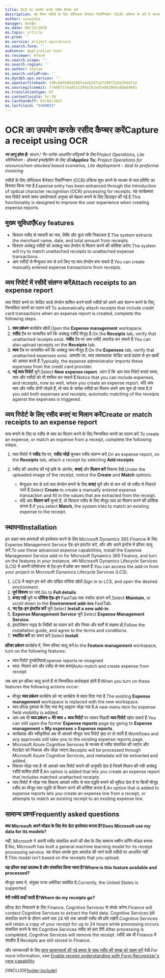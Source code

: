 ```yaml
---
title: OCR का उपयोग करके रसीद कैप्चर करें
description: यह विषय रसीदों के लिए ऑप्टिकल कैरेक्टर रिकॉग्निशन (OCR) प्रक्रिया के बारे में जानकारी देता है.
author: suvaidya
manager: AnnBe
ms.date: 09/23/2020
ms.topic: article
ms.prod: ''
ms.service: project-operations
ms.search.form: ''
audience: Application User
ms.reviewer: kfend
ms.search.scope: ''
ms.search.region: ''
ms.author: shylaw
ms.search.validFrom: ''
ms.dyn365.ops.version: ''
ms.openlocfilehash: fd0cb0fb094260fa3e82d7a2f200f328a39dd7a1
ms.sourcegitcommit: f78087174a8512199a1bcbd7e8610bbc80e64801
ms.translationtype: HT
ms.contentlocale: hi-IN
ms.lasthandoff: 03/04/2021
ms.locfileid: "5499853"
---
```

# <a name="capture-a-receipt-using-ocr"></a><span data-ttu-id="0f0b3-103">OCR का उपयोग करके रसीद कैप्चर करें</span><span class="sxs-lookup"><span data-stu-id="0f0b3-103">Capture a receipt using OCR</span></span>

<span data-ttu-id="0f0b3-104">_**पर लागू होता है:** साधन / गैर-स्टॉक आधारित परिदृश्यों के लिए Project Operations, Lite परिनियोजन - प्रोफार्मा इनवॉइसिंग के लिए डील_</span><span class="sxs-lookup"><span data-stu-id="0f0b3-104">_**Applies To:** Project Operations for resource/non-stocked based scenarios, Lite deployment - deal to proforma invoicing_</span></span>

<span data-ttu-id="0f0b3-105">रसीदों के लिए ऑप्टिकल कैरेक्टर रिकॉग्निशन (OCR) प्रक्रिया शुरू करने के माध्यम से व्यय प्रविष्टि का विस्तार किया गया है.</span><span class="sxs-lookup"><span data-stu-id="0f0b3-105">Expense entry has been enhanced through the introduction of optical character recognition (OCR) processing for receipts.</span></span> <span data-ttu-id="0f0b3-106">यह कार्यक्षमता व्यय रिपोर्ट बनाते समय उपयोगकर्ता अनुभव को बेहतर बनाने के लिए डिज़ाइन की गई है.</span><span class="sxs-lookup"><span data-stu-id="0f0b3-106">This functionality is designed to improve the user experience when creating expense reports.</span></span>

## <a name="key-features"></a><span data-ttu-id="0f0b3-107">मुख्य सुविधाएँ</span><span class="sxs-lookup"><span data-stu-id="0f0b3-107">Key features</span></span>

- <span data-ttu-id="0f0b3-108">सिस्टम रसीद से व्यापारी का नाम, तिथि और कुल राशि निकालता है.</span><span class="sxs-lookup"><span data-stu-id="0f0b3-108">The system extracts the merchant name, date, and total amount from receipts.</span></span>
- <span data-ttu-id="0f0b3-109">सिस्टम असंबद्ध रसीदों को असंबद्ध व्यय लेनदेन से मिलान करने की कोशिश करेगा.</span><span class="sxs-lookup"><span data-stu-id="0f0b3-109">The system will try to match unattached receipts to unattached expense transactions.</span></span>
- <span data-ttu-id="0f0b3-110">आप रसीदों से मैन्युअल रूप से दर्ज किए गए व्यय लेनदेन बना सकते हैं.</span><span class="sxs-lookup"><span data-stu-id="0f0b3-110">You can create manually entered expense transactions from receipts.</span></span>

## <a name="attach-receipts-to-an-expense-report"></a><span data-ttu-id="0f0b3-111">व्यय रिपोर्ट में रसीदें संलग्न करें</span><span class="sxs-lookup"><span data-stu-id="0f0b3-111">Attach receipts to an expense report</span></span>

<span data-ttu-id="0f0b3-112">व्यय रिपोर्ट बनने पर क्रेडिट कार्ड लेनदेन शामिल करने वाली रसीदों को अपने आप संलग्न करने के लिए, निम्नांकित चरणों का पालन करें.</span><span class="sxs-lookup"><span data-stu-id="0f0b3-112">To automatically attach receipts that include credit card transactions when an expense report is created, complete the following steps.</span></span>

  1. <span data-ttu-id="0f0b3-113">**व्यय प्रबंधन** कार्यक्षेत्र खोलें.</span><span class="sxs-lookup"><span data-stu-id="0f0b3-113">Open the **Expense management** workspace.</span></span>
  2. <span data-ttu-id="0f0b3-114">**रसीद** टैब पर सत्यापित करें कि असंबद्ध रसीदें मौजूद हैं.</span><span class="sxs-lookup"><span data-stu-id="0f0b3-114">On the **Receipts** tab, verify that unattached receipts exist.</span></span> <span data-ttu-id="0f0b3-115">**रसीद** टैब पर आप रसीदें अपलोड कर सकते हैं.</span><span class="sxs-lookup"><span data-stu-id="0f0b3-115">You can also upload receipts on the **Receipts** tab.</span></span>
  3. <span data-ttu-id="0f0b3-116">**व्यय** टैब पर सत्यापित करें कि असंबद्ध व्यय मौजूद हैं.</span><span class="sxs-lookup"><span data-stu-id="0f0b3-116">On the **Expenses** tab, verify that unattached expenses exist.</span></span> <span data-ttu-id="0f0b3-117">आमतौर पर, व्यय व्यवस्थापक क्रेडिट कार्ड प्रदाता से इन खर्चों को आयात करते हैं.</span><span class="sxs-lookup"><span data-stu-id="0f0b3-117">Typically, the expense administrator imports these expenses from the credit card provider.</span></span>
  4. <span data-ttu-id="0f0b3-118">**नई व्यय रिपोर्ट** चुनें.</span><span class="sxs-lookup"><span data-stu-id="0f0b3-118">Select **New expense report**.</span></span> <span data-ttu-id="0f0b3-119">ध्यान दें कि आप व्यय रिपोर्ट बनाते समय, व्यय और रसीदों को भी शामिल कर सकते हैं.</span><span class="sxs-lookup"><span data-stu-id="0f0b3-119">Notice that you can include expenses, and receipts, now as well, when you create an expense report.</span></span> <span data-ttu-id="0f0b3-120">यदि आप व्यय और रसीद दोनों जोड़ते हैं, तो व्यय के सापेक्ष रसीदों का मिलान अपने आप शुरू हो जाता है.</span><span class="sxs-lookup"><span data-stu-id="0f0b3-120">If you add both expenses and receipts, automatic matching of the receipts against the expenses is triggered.</span></span>

## <a name="create-or-match-receipts-to-an-expense-report"></a><span data-ttu-id="0f0b3-121">व्यय रिपोर्ट के लिए रसीद बनाएं या मिलान करें</span><span class="sxs-lookup"><span data-stu-id="0f0b3-121">Create or match receipts to an expense report</span></span>
<span data-ttu-id="0f0b3-122">व्यय बनाने के लिए या रसीद से व्यय का मिलान करने के लिए निम्नांकित चरणों का पालन करें.</span><span class="sxs-lookup"><span data-stu-id="0f0b3-122">To create an expense, or match an expense from a receipt, complete the following steps.</span></span>

  1. <span data-ttu-id="0f0b3-123">व्यय रिपोर्ट में **रसीद** टैब पर, **रसीद जोड़ें** चुनकर रसीद संलग्न करें.</span><span class="sxs-lookup"><span data-stu-id="0f0b3-123">On an expense report, on the **Receipts** tab, attach a receipt by selecting **Add receipts**.</span></span>
  2. <span data-ttu-id="0f0b3-124">रसीद की अपलोड की गई छवि के अंतर्गत, **बनाएं** और **मिलान करें** विकल्प देखें.</span><span class="sxs-lookup"><span data-stu-id="0f0b3-124">Under the uploaded image of the receipt, notice the **Create** and **Match** options.</span></span>

      - <span data-ttu-id="0f0b3-125">मैन्युअल रूप से दर्ज व्यय लेनदेन बनाने के लिए **बनाएं** चुनें और वो मान भरें जो रसीद से निकाले जाते हैं.</span><span class="sxs-lookup"><span data-stu-id="0f0b3-125">Select **Create** to create a manually entered expense transaction and fill in the values that are extracted from the receipt.</span></span>
      - <span data-ttu-id="0f0b3-126">यदि आप **मिलान करें** चुनते हैं, तो सिस्टम रसीद के लिए मौजूद व्यय का मिलान करने की कोशिश करता है.</span><span class="sxs-lookup"><span data-stu-id="0f0b3-126">If you select **Match**, the system tries to match an existing expense to the receipt.</span></span>

## <a name="installation"></a><span data-ttu-id="0f0b3-127">स्थापना</span><span class="sxs-lookup"><span data-stu-id="0f0b3-127">Installation</span></span>

<span data-ttu-id="0f0b3-128">इन उन्नत व्यय क्षमताओं को इस्तेमाल करने के लिए Microsoft Dynamics 365 Finance के लिए Expense Management Service ऐड-इन इंस्टॉल करें, और और अपने इंस्टेंस में फ़ीचर चालू करें.</span><span class="sxs-lookup"><span data-stu-id="0f0b3-128">To use these advanced expense capabilities, install the Expense Management Service add-in for Microsoft Dynamics 365 Finance, and turn on the features in your instance.</span></span> <span data-ttu-id="0f0b3-129">आप Microsoft Dynamics Lifecycle Services (LCS) में अपनी परियोजना से ऐड-इन में प्रवेश कर सकते हैं.</span><span class="sxs-lookup"><span data-stu-id="0f0b3-129">You can access the add-in from your project in Microsoft Dynamics Lifecycle Services (LCS).</span></span>

1. <span data-ttu-id="0f0b3-130">LCS में साइन इन करें और वांछित परिवेश खोलें.</span><span class="sxs-lookup"><span data-stu-id="0f0b3-130">Sign in to LCS, and open the desired environment.</span></span>
2. <span data-ttu-id="0f0b3-131">**पूर्ण विवरण** पर जाएं.</span><span class="sxs-lookup"><span data-stu-id="0f0b3-131">Go to **Full details**.</span></span>
3. <span data-ttu-id="0f0b3-132">**बनाए रखें** चुनें या **परिवेश ऐड-इन** FastTab तक स्क्रॉल डाउन करें.</span><span class="sxs-lookup"><span data-stu-id="0f0b3-132">Select **Maintain**, or scroll down to the **Environment add-ins** FastTab.</span></span>
4. <span data-ttu-id="0f0b3-133">**नए ऐड-इन इंस्टॉल करें** चुनें.</span><span class="sxs-lookup"><span data-stu-id="0f0b3-133">Select **Install a new add-in**.</span></span>
5. <span data-ttu-id="0f0b3-134">**Expense Management Service** चुनें.</span><span class="sxs-lookup"><span data-stu-id="0f0b3-134">Select **Expense Management Service**.</span></span>
6. <span data-ttu-id="0f0b3-135">इंस्टॉलेशन गाइड के निर्देशों का पालन करें और नियम और शर्तों से सहमत हों.</span><span class="sxs-lookup"><span data-stu-id="0f0b3-135">Follow the installation guide, and agree to the terms and conditions.</span></span>
7. <span data-ttu-id="0f0b3-136">**स्थापित करें** का चयन करें.</span><span class="sxs-lookup"><span data-stu-id="0f0b3-136">Select **Install**.</span></span>

<span data-ttu-id="0f0b3-137">**फ़ीचर प्रबंधन** कार्यक्षेत्र में, निम्न फ़ीचर चालू करें:</span><span class="sxs-lookup"><span data-stu-id="0f0b3-137">In the **Feature management** workspace, turn on the following features:</span></span>

- <span data-ttu-id="0f0b3-138">व्यय रिपोर्ट पुनर्कल्पित</span><span class="sxs-lookup"><span data-stu-id="0f0b3-138">Expense reports re-imagined</span></span>
- <span data-ttu-id="0f0b3-139">स्वत: मिलान करे और रसीद से व्यय बनाएं</span><span class="sxs-lookup"><span data-stu-id="0f0b3-139">Auto-match and create expense from receipt</span></span>

<span data-ttu-id="0f0b3-140">जब आप इन फ़ीचर चालू करते हैं तो निम्नांकित कार्रवाइयां होती हैं:</span><span class="sxs-lookup"><span data-stu-id="0f0b3-140">When you turn on these features the following actions occur:</span></span>

- <span data-ttu-id="0f0b3-141">मौजूद **व्यय प्रबंधन** कार्यक्षेत्र को नए कार्यक्षेत्र से बदल दिया गया है.</span><span class="sxs-lookup"><span data-stu-id="0f0b3-141">The existing **Expense management** workspace is replaced with the new workspace.</span></span>
- <span data-ttu-id="0f0b3-142">व्यय फ़ील्ड दृश्यता के लिए नया मेनू आइटम जोड़ा गया है.</span><span class="sxs-lookup"><span data-stu-id="0f0b3-142">A new menu item for expense field visibility is added.</span></span>
- <span data-ttu-id="0f0b3-143">आप अब भी **व्यय प्रबंधन > मेरे व्यय > व्यय रिपोर्ट** पर जाकर पिछली **व्यय रिपोर्ट** खोल सकते हैं.</span><span class="sxs-lookup"><span data-stu-id="0f0b3-143">You can still open the former **Expense reports** page by going to **Expense management > My expenses > Expense reports**.</span></span>
- <span data-ttu-id="0f0b3-144">कार्यप्रवाह और स्वीकृतियां अब भी आपको मौजूदा व्यय रिपोर्ट पृष्ठ पर ले जाती हैं.</span><span class="sxs-lookup"><span data-stu-id="0f0b3-144">Workflows and any approvals still take you to the existing expense reports page.</span></span>
- <span data-ttu-id="0f0b3-145">Microsoft Azure Cognitive Services के माध्यम से रसीद संसाधित की जाएंगा और मेटाडेटा को निकाला और जोड़ा जाएगा.</span><span class="sxs-lookup"><span data-stu-id="0f0b3-145">Receipts will be processed through Microsoft Azure Cognitive Services, and metadata will be extracted and added.</span></span>
- <span data-ttu-id="0f0b3-146">विकल्प जोड़ा गया है जो आपको व्यय रिपोर्ट बनाने की अनुमति देता है जिसमें मिलान की गयी असंबद्ध रसीदें शामिल होती हैं.</span><span class="sxs-lookup"><span data-stu-id="0f0b3-146">An option is added that lets you create an expense report that includes matched unattached receipts.</span></span>
- <span data-ttu-id="0f0b3-147">व्यय रिपोर्ट में जोड़ा गया विकल्प आपको रसीद से व्यय पद्धति बनाने की सुविधा देता है या किसी मौजूद रसीद का मौजूद व्यय पद्धति से मिलान करने की कोशिश करता है.</span><span class="sxs-lookup"><span data-stu-id="0f0b3-147">An option that is added to expense reports lets you create an expense line from a receipt, or attempts to match an existing receipt to an existing expense line.</span></span>

## <a name="frequently-asked-questions"></a><span data-ttu-id="0f0b3-148">सामान्य प्रश्‍न</span><span class="sxs-lookup"><span data-stu-id="0f0b3-148">Frequently asked questions</span></span>

<span data-ttu-id="0f0b3-149">**क्या Microsoft अपने मॉडल के लिए मेरा डेटा इस्तेमाल करता है?**</span><span class="sxs-lookup"><span data-stu-id="0f0b3-149">**Does Microsoft use my data for its models?**</span></span>

<span data-ttu-id="0f0b3-150">नहीं, Microsoft ने अपनी रसीद संसाधित करने की सेवा के लिए सामान्य मशीन लर्निंग मॉडल बनाया है.</span><span class="sxs-lookup"><span data-stu-id="0f0b3-150">No, Microsoft has built a general machine learning model for its receipt processing service.</span></span> <span data-ttu-id="0f0b3-151">यह मॉडल आपके द्वारा अपलोड की जाने वाली रसीदों पर आधारित नहीं है.</span><span class="sxs-lookup"><span data-stu-id="0f0b3-151">This model isn't based on the receipts that you upload.</span></span>

<span data-ttu-id="0f0b3-152">**यह फ़ीचर कहां उपलब्ध है और संसाधित किया जाता है?**</span><span class="sxs-lookup"><span data-stu-id="0f0b3-152">**Where is this feature available and processed?**</span></span>

<span data-ttu-id="0f0b3-153">मौजूदा समय में, संयुक्त राज्य अमेरिका समर्थित है.</span><span class="sxs-lookup"><span data-stu-id="0f0b3-153">Currently, the United States is supported.</span></span>

<span data-ttu-id="0f0b3-154">**मेरी रसीदें कहाँ जाती हैं?**</span><span class="sxs-lookup"><span data-stu-id="0f0b3-154">**Where do my receipts go?**</span></span>

<span data-ttu-id="0f0b3-155">फ़ील्ड डेटा निकालने के लिए Finance, Cognitive Services से संपर्क करेगा.</span><span class="sxs-lookup"><span data-stu-id="0f0b3-155">Finance will contact Cognitive Services to extract the field data.</span></span> <span data-ttu-id="0f0b3-156">Cognitive Services इसे संसाधित करने के दौरान अपने पास 24 घंटे तक आपकी रसीद की प्रति रखेगी.</span><span class="sxs-lookup"><span data-stu-id="0f0b3-156">Cognitive Services will retain a copy of your receipt for up to 24 hours while processing occurs.</span></span> <span data-ttu-id="0f0b3-157">संसाधित करने के बाद Cognitive Services रसीद को हटा देंगी.</span><span class="sxs-lookup"><span data-stu-id="0f0b3-157">After processing is completed, Cognitive Services will remove the receipt.</span></span> <span data-ttu-id="0f0b3-158">रसीदें अब भी Finance में संग्रहीत हैं.</span><span class="sxs-lookup"><span data-stu-id="0f0b3-158">Receipts are still stored in Finance.</span></span>

<span data-ttu-id="0f0b3-159">और जानकारकी के लिए [प्रपत्र पहचानकर्ता की नई क्षमता के साथ रसीद की समझ को सक्षम करें](https://azure.microsoft.com/blog/enable-receipt-understanding-with-form-recognizer-s-new-capability/) देखें.</span><span class="sxs-lookup"><span data-stu-id="0f0b3-159">For more information, see [Enable receipt understanding with Form Recognizer's new capability](https://azure.microsoft.com/blog/enable-receipt-understanding-with-form-recognizer-s-new-capability/).</span></span>


[!INCLUDE[footer-include](../includes/footer-banner.md)]
